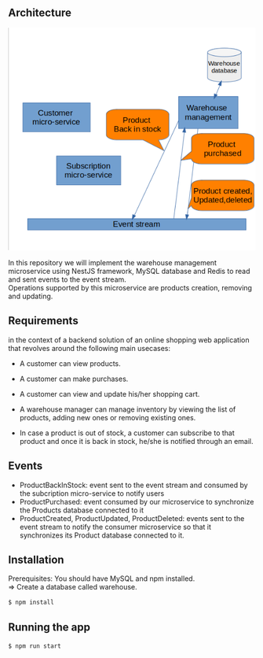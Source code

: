 ## Architecture

<img src="archPhoto2.png">

In this repository we will implement the warehouse management microservice using NestJS framework, MySQL database and Redis to read and sent events to the event stream.  
Operations supported by this microservice are products creation, removing and updating.

## Requirements

in the context of a backend solution of an online shopping web application that revolves around the following main usecases:

- A customer can view products.

- A customer can make purchases.

- A customer can view and update his/her shopping cart.

- A warehouse manager can manage inventory by viewing the list of products, adding new ones or removing existing ones.

- In case a product is out of stock, a customer can subscribe to that product and once it is back in stock, he/she is notified through an email.

## Events

- ProductBackInStock: event sent to the event stream and consumed by the subcription micro-service to notify users
- ProductPurchased: event consumed by our microservice to synchronize the Products database connected to it
- ProductCreated, ProductUpdated, ProductDeleted: events sent to the event stream to notify the consumer microservice so that it synchronizes its Product database connected to it.

## Installation

Prerequisites:
You should have MySQL and npm installed.  
=> Create a database called warehouse.

```bash
$ npm install
```

## Running the app

```bash
$ npm run start
```
